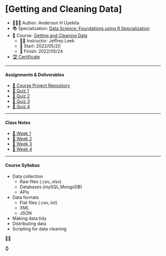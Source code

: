 # [Getting and Cleaning Data]

* &#x1f468;&#x1F3FB;&#x200d;&#x1f4bb; Author: Anderson H Uyekita
* :books: Specialization: [Data Science: Foundations using R Specialization](https://www.coursera.org/specializations/data-science-foundations-r)
* :open_book: Course: [Getting and Cleaning Data](https://www.coursera.org/learn/data-cleaning)
    * :teacher: Instructor: Jeffrey Leek
    * :vertical_traffic_light: Start: 2022/05/20
    * :checkered_flag: Finish: 2022/05/24
* [:trophy: Certificate](https://www.coursera.org/account/accomplishments/verify/TE98YVYE35CV)

***

#### Assignments & Deliverables

* [:rocket: Course Project Repository](https://github.com/AndersonUyekita/getting-and-cleaning-data_course-project)
* [:pencil: Quiz 1](./Week%201/getting-and-cleaning-data_quiz-1.md)
* [:pencil: Quiz 2](./Week%202/getting-and-cleaning-data_quiz-2.md)
* [:pencil: Quiz 3](./Week%203/getting-and-cleaning-data_quiz-3.md)
* [:pencil: Quiz 4](./Week%204/getting-and-cleaning-data_quiz-4.md)

***

#### Class Notes

* [:calendar: Week 1](./Week%201/README.md)
* [:calendar: Week 2](./Week%202/README.md)
* [:calendar: Week 3](./Week%203/README.md)
* [:calendar: Week 4](./Week%204/README.md)

***

#### Course Syllabus

* Data collection
  * Raw files (.csv,.xlsx)
  * Databases (mySQL,MongoDB)
  * APIs
* Data formats
  * Flat files (.csv,.txt)
  * XML
  * JSON
* Making data tidy
* Distributing data
* Scripting for data cleaning

👋&#127998;

&#8986;

<!--
&#x1f468;&#x1F3FB;&#x200d;&#x1f4bb; = 



-->
